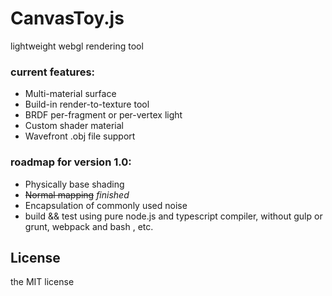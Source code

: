 # CanvasToy.js


lightweight webgl rendering tool

### current features:

-   Multi-material surface
-   Build-in render-to-texture tool
-   BRDF per-fragment or per-vertex light
-   Custom shader material
-   Wavefront .obj file support

### roadmap for version 1.0:

-   Physically base shading
-   ~~Normal mapping~~  *finished*
-   Encapsulation of commonly used noise
-   build && test using pure node.js and typescript compiler, without gulp or grunt, webpack and bash , etc.



##  License

the MIT license
